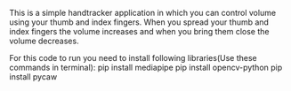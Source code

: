 This is a simple handtracker application in which you can control volume using your thumb and index fingers.
When you spread your thumb and index fingers the volume increases and when you bring them close the volume decreases.

For this code to run you need to install following libraries(Use these commands in terminal):
pip install mediapipe
pip install opencv-python
pip install pycaw

